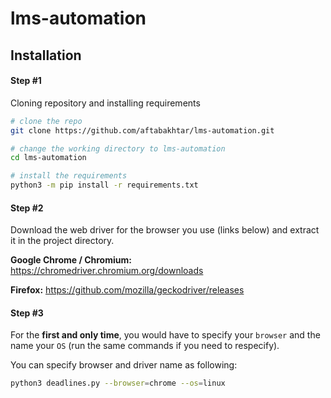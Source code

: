# lms-automation



## Installation

#### Step #1

Cloning repository and installing requirements

```bash
# clone the repo
git clone https://github.com/aftabakhtar/lms-automation.git

# change the working directory to lms-automation
cd lms-automation

# install the requirements
python3 -m pip install -r requirements.txt
```



#### Step #2

Download the web driver for the browser you use (links below) and extract it in the project directory.

**Google Chrome / Chromium:** https://chromedriver.chromium.org/downloads

**Firefox:** https://github.com/mozilla/geckodriver/releases



#### Step #3

For the **first and only time**, you would have to specify your `browser` and the name your `OS` (run the same commands if you need to respecify).

You can specify browser and driver name as following:

```bash
python3 deadlines.py --browser=chrome --os=linux
```

